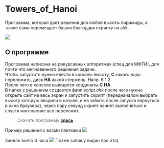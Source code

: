  # Towers_of_Hanoi        
Программа, которая дает решения для любой высоты пирамиды, а также сама перемещает башни благодаря скрипту на ahk.
 
![](https://github.com/Stas-inside/Towers_of_Hanoi/blob/main/Hanoi-solution/Add/Sequence%2001.gif)
 
## О программе
Программа написана на рекурсивных алгоритмах (спец для МФТИ), для почти что мнгновенного решиения задачи.<br>
Чтобы запустить нужно ввести в консоль высоту, **С** какого надо переложить, диск **НА** какой стержень. Напр. 6 1 2.<br>
После чего в консоле выводятся кординаты **С** **НА**.<br>
В папке с решением создается фаил *script.ahk* после чего нужно открыть сайт на весь экран
и запустить скрипт (передначалом выбрать высоту которую вводили в начале, и не забыть после запуска вернуться в окно браузера),
через пару секунд скрипт начнет выполняться и спустя мнгновение все переложит.
 
 >Скачать программу [**здесь**](https://downgit.github.io/#/home?url=https://github.com/Stas-inside/Towers_of_Hanoi/tree/main/Hanoi-solution/Release)
 
Пример решения с восми плитками
![](https://github.com/Stas-inside/Towers_of_Hanoi/blob/main/Hanoi-solution/Add/Win.PNG)
 
Занело всего 4 часа
![](https://github.com/Stas-inside/Towers_of_Hanoi/blob/main/Hanoi-solution/Add/Time.PNG)
Позже запишу видио про это)
